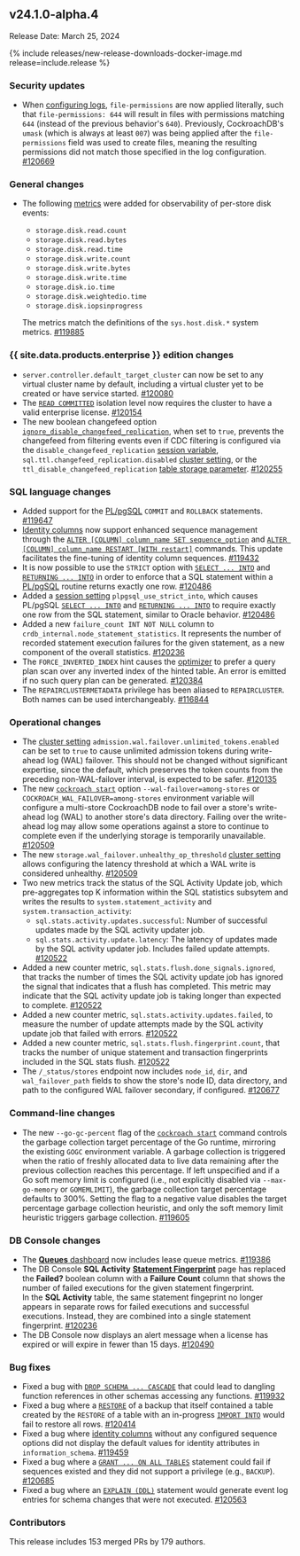 ## v24.1.0-alpha.4

Release Date: March 25, 2024

{% include releases/new-release-downloads-docker-image.md release=include.release %}

<h3 id="v24-1-0-alpha-4-security-updates">Security updates</h3>

- When [configuring logs](../v24.1/configure-logs.html#output-to-files), `file-permissions` are now applied literally, such that `file-permissions: 644` will result in files with permissions matching `644` (instead of the previous behavior's `640`). Previously, CockroachDB's `umask` (which is always at least `007`) was being applied after the `file-permissions` field was used to create files, meaning the resulting permissions did not match those specified in the log configuration. [#120669][#120669]

<h3 id="v24-1-0-alpha-4-general-changes">General changes</h3>

- The following [metrics](../v24.1/metrics.html) were added for observability of per-store disk events:
	- `storage.disk.read.count`
	- `storage.disk.read.bytes`
	- `storage.disk.read.time`
	- `storage.disk.write.count`
	- `storage.disk.write.bytes`
	- `storage.disk.write.time`
	- `storage.disk.io.time`
	- `storage.disk.weightedio.time`
	- `storage.disk.iopsinprogress`

	The metrics match the definitions of the `sys.host.disk.*` system metrics. [#119885][#119885]

<h3 id="v24-1-0-alpha-4-{{-site.data.products.enterprise-}}-edition-changes">{{ site.data.products.enterprise }} edition changes</h3>

- `server.controller.default_target_cluster` can now be set to any virtual cluster name by default, including a virtual cluster yet to be created or have service started. [#120080][#120080]
- The [`READ COMMITTED`](../v24.1/read-committed.html) isolation level now requires the cluster to have a valid enterprise license. [#120154][#120154]
- The new boolean changefeed option [`ignore_disable_changefeed_replication`](../v24.1/create-changefeed.html#ignore-disable-changefeed), when set to `true`, prevents the changefeed from filtering events even if CDC filtering is configured via the `disable_changefeed_replication` [session variable](../v24.1/session-variables.html), `sql.ttl.changefeed_replication.disabled` [cluster setting](../v24.1/cluster-settings.html), or the `ttl_disable_changefeed_replication` [table storage parameter](../v24.1/alter-table.html#table-storage-parameters). [#120255][#120255]

<h3 id="v24-1-0-alpha-4-sql-language-changes">SQL language changes</h3>

- Added support for the [PL/pgSQL](../v24.1/plpgsql.html) `COMMIT` and `ROLLBACK` statements. [#119647][#119647]
- [Identity columns](../v24.1/create-table.html#identity-columns) now support enhanced sequence management through the [`ALTER [COLUMN] column_name SET sequence_option`](../v24.1/alter-table.html#alter-column) and [`ALTER [COLUMN] column_name RESTART [WITH restart]`](../v24.1/alter-table.html#alter-column) commands. This update facilitates the fine-tuning of identity column sequences. [#119432][#119432]
- It is now possible to use the `STRICT` option with [`SELECT ... INTO`](../v24.1/plpgsql.html#assign-a-result-to-a-variable) and [`RETURNING ... INTO`](../v24.1/plpgsql.html#assign-a-result-to-a-variable) in order to enforce that a SQL statement within a [PL/pgSQL](../v24.1/plpgsql.html) routine returns exactly one row. [#120486][#120486]
- Added a [session setting](../v24.1/session-variables.html) `plpgsql_use_strict_into`, which causes PL/pgSQL [`SELECT ... INTO`](../v24.1/plpgsql.html#assign-a-result-to-a-variable) and [`RETURNING ... INTO`](../v24.1/plpgsql.html#assign-a-result-to-a-variable) to require exactly one row from the SQL statement, similar to Oracle behavior. [#120486][#120486]
- Added a new `failure_count INT NOT NULL` column to `crdb_internal.node_statement_statistics`. It represents the number of recorded statement execution failures for the given statement, as a new component of the overall statistics. [#120236][#120236]
- The `FORCE_INVERTED_INDEX` hint causes the [optimizer](../v24.1/cost-based-optimizer.html) to prefer a query plan scan over any inverted index of the hinted table. An error is emitted if no such query plan can be generated. [#120384][#120384]
- The `REPAIRCLUSTERMETADATA` privilege has been aliased to  `REPAIRCLUSTER`. Both names can be used interchangeably. [#116844][#116844]

<h3 id="v24-1-0-alpha-4-operational-changes">Operational changes</h3>

- The [cluster setting](../v24.1/cluster-settings.html) `admission.wal.failover.unlimited_tokens.enabled` can be set to `true` to cause unlimited admission tokens during write-ahead log (WAL) failover. This should not be changed without significant expertise, since the default, which preserves the token counts from the preceding non-WAL-failover interval, is expected to be safer. [#120135][#120135]
- The new [`cockroach start`](../v24.1/cockroach-start.html) option `--wal-failover=among-stores` or `COCKROACH_WAL_FAILOVER=among-stores` environment variable will configure a multi-store CockroachDB node to fail over a store's write-ahead log (WAL) to another store's data directory. Failing over the write-ahead log may allow some operations against a store to continue to complete even if the underlying storage is temporarily unavailable. [#120509][#120509]
- The new `storage.wal_failover.unhealthy_op_threshold` [cluster setting](../v24.1/cluster-settings.html) allows configuring the latency threshold at which a WAL write is considered unhealthy. [#120509][#120509]
- Two new metrics track the status of the SQL Activity Update job, which pre-aggregates top K information within the SQL statistics subsytem and writes the results to `system.statement_activity` and `system.transaction_activity`:
	- `sql.stats.activity.updates.successful`: Number of successful updates made by the SQL activity updater job.
	- `sql.stats.activity.update.latency`: The latency of updates made by the SQL activity updater job. Includes failed update attempts. [#120522][#120522]
- Added a new counter metric, `sql.stats.flush.done_signals.ignored`, that tracks the number of times the SQL activity update job has ignored the signal that indicates that a flush has completed. This metric may indicate that the SQL activity update job is taking longer than expected to complete. [#120522][#120522]
- Added a new counter metric, `sql.stats.activity.updates.failed`, to measure the number of update attempts made by the SQL activity update job that failed with errors. [#120522][#120522]
- Added a new counter metric, `sql.stats.flush.fingerprint.count`, that tracks the number of unique statement and transaction fingerprints included in the SQL stats flush. [#120522][#120522]
- The `/_status/stores` endpoint now includes `node_id`, `dir`, and `wal_failover_path` fields to show the store's node ID, data directory, and path to the configured WAL failover secondary, if configured. [#120677][#120677]

<h3 id="v24-1-0-alpha-4-command-line-changes">Command-line changes</h3>

- The new `--go-gc-percent` flag of the [`cockroach start`](../v24.1/cockroach-start.html) command controls the garbage collection target percentage of the Go runtime, mirroring the existing `GOGC` environment variable. A garbage collection is triggered when the ratio of freshly allocated data to live data remaining after the previous collection reaches this percentage. If left unspecified and if a Go soft memory limit is configured (i.e., not explicitly disabled via `--max-go-memory` or `GOMEMLIMIT`), the garbage collection target percentage defaults to 300%. Setting the flag to a negative value disables  the target percentage garbage collection heuristic, and only the soft memory limit heuristic triggers garbage collection. [#119605][#119605]

<h3 id="v24-1-0-alpha-4-db-console-changes">DB Console changes</h3>

- The [**Queues** dashboard](../v24.1/ui-queues-dashboard.html) now includes lease queue metrics. [#119386][#119386]
- The DB Console **SQL Activity** [**Statement Fingerprint**](../v24.1/ui-statements-page.html#statement-fingerprint-page) page has replaced the **Failed?** boolean column with a **Failure Count** column that shows the number of failed executions for the given statement fingerprint.<br /> In the **SQL Activity** table, the same statement fingeprint no longer appears in separate rows for failed executions and successful executions. Instead, they are combined into a single statement fingerprint. [#120236][#120236]
- The DB Console now displays an alert message when a license has expired or will expire in fewer than 15 days. [#120490][#120490]

<h3 id="v24-1-0-alpha-4-bug-fixes">Bug fixes</h3>

- Fixed a bug with [`DROP SCHEMA ... CASCADE`](../v24.1/drop-schema.html) that could lead to dangling function references in other schemas accessing any functions. [#119932][#119932]
- Fixed a bug where a [`RESTORE`](../v24.1/restore.html) of a backup that itself contained a table created by the `RESTORE` of a table with an in-progress [`IMPORT INTO`](../v24.1/import-into.html) would fail to restore all rows. [#120414][#120414]
- Fixed a bug where [identity columns](../v24.1/create-table.html#identity-columns) without any configured sequence options did not display the default values for identity attributes in `information_schema`. [#119459][#119459]
- Fixed a bug where a [`GRANT ... ON ALL TABLES`](../v24.1/grant.html) statement could fail if sequences existed and they did not support a privilege (e.g., `BACKUP`). [#120685][#120685]
- Fixed a bug where an [`EXPLAIN (DDL)`](../v24.1/explain.html) statement would generate event log entries for schema changes that were not executed.  [#120563][#120563]

<div class="release-note-contributors" markdown="1">

<h3 id="v24-1-0-alpha-4-contributors">Contributors</h3>

This release includes 153 merged PRs by 179 authors.

</div>

[#116844]: https://github.com/cockroachdb/cockroach/pull/116844
[#119386]: https://github.com/cockroachdb/cockroach/pull/119386
[#119432]: https://github.com/cockroachdb/cockroach/pull/119432
[#119459]: https://github.com/cockroachdb/cockroach/pull/119459
[#119605]: https://github.com/cockroachdb/cockroach/pull/119605
[#119647]: https://github.com/cockroachdb/cockroach/pull/119647
[#119819]: https://github.com/cockroachdb/cockroach/pull/119819
[#119847]: https://github.com/cockroachdb/cockroach/pull/119847
[#119885]: https://github.com/cockroachdb/cockroach/pull/119885
[#119906]: https://github.com/cockroachdb/cockroach/pull/119906
[#119932]: https://github.com/cockroachdb/cockroach/pull/119932
[#120019]: https://github.com/cockroachdb/cockroach/pull/120019
[#120080]: https://github.com/cockroachdb/cockroach/pull/120080
[#120135]: https://github.com/cockroachdb/cockroach/pull/120135
[#120154]: https://github.com/cockroachdb/cockroach/pull/120154
[#120236]: https://github.com/cockroachdb/cockroach/pull/120236
[#120237]: https://github.com/cockroachdb/cockroach/pull/120237
[#120255]: https://github.com/cockroachdb/cockroach/pull/120255
[#120263]: https://github.com/cockroachdb/cockroach/pull/120263
[#120384]: https://github.com/cockroachdb/cockroach/pull/120384
[#120414]: https://github.com/cockroachdb/cockroach/pull/120414
[#120486]: https://github.com/cockroachdb/cockroach/pull/120486
[#120490]: https://github.com/cockroachdb/cockroach/pull/120490
[#120509]: https://github.com/cockroachdb/cockroach/pull/120509
[#120522]: https://github.com/cockroachdb/cockroach/pull/120522
[#120563]: https://github.com/cockroachdb/cockroach/pull/120563
[#120669]: https://github.com/cockroachdb/cockroach/pull/120669
[#120677]: https://github.com/cockroachdb/cockroach/pull/120677
[#120685]: https://github.com/cockroachdb/cockroach/pull/120685
[119853c8d]: https://github.com/cockroachdb/cockroach/commit/119853c8d
[13066e191]: https://github.com/cockroachdb/cockroach/commit/13066e191
[6fd7ff8b1]: https://github.com/cockroachdb/cockroach/commit/6fd7ff8b1
[83a77498b]: https://github.com/cockroachdb/cockroach/commit/83a77498b
[87c5b14ae]: https://github.com/cockroachdb/cockroach/commit/87c5b14ae
[b4994a99c]: https://github.com/cockroachdb/cockroach/commit/b4994a99c

